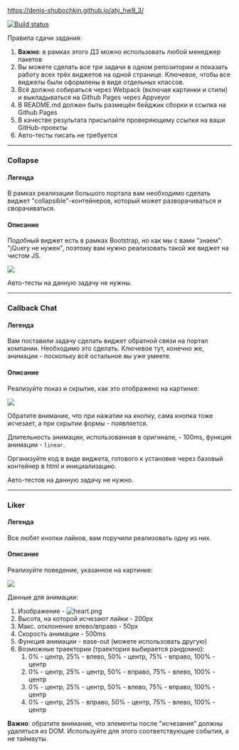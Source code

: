 https://denis-shubochkin.github.io/ahj_hw9_3/

[![Build status](https://ci.appveyor.com/api/projects/status/c85h6d430jioqi7j?svg=true)](https://ci.appveyor.com/project/denis-shubochkin/ahj-hw9-3)

Правила сдачи задания:

1. **Важно**: в рамках этого ДЗ можно использовать любой менеджер пакетов
1. Вы можете сделать все три задачи в одном репозитории и показать работу всех трёх виджетов на одной странице. Ключевое, чтобы все виджеты были оформлены в виде отдельных классов.
1. Всё должно собираться через Webpack (включая картинки и стили) и выкладываться на Github Pages через Appveyor
1. В README.md должен быть размещён бейджик сборки и ссылка на Github Pages
1. В качестве результата присылайте проверяющему ссылки на ваши GitHub-проекты
1. Авто-тесты писать не требуется


---

### Collapse

#### Легенда

В рамках реализации большого портала вам необходимо сделать виджет "collapsible"-контейнеров, который может разворачиваться и сворачиваться.

#### Описание

Подобный виджет есть в рамках Bootstrap, но как мы с вами "знаем": "jQuery не нужен", поэтому вам нужно реализовать такой же виджет на чистом JS.

![](./pic/collapse.gif)

Авто-тесты на данную задачу не нужны.

---

### Callback Chat

#### Легенда

Вам поставили задачу сделать виджет обратной связи на портал компании. Необходимо это сделать. Ключевое тут, конечно же, анимации - поскольку всё остальное вы уже умеете.

#### Описание

Реализуйте показ и скрытие, как это отображено на картинке:

![](./pic/callback.gif)

Обратите внимание, что при нажатии на кнопку, сама кнопка тоже исчезает, а при скрытии формы - появляется.

Длительность анимации, использованная в оригинале, - 100ms, функция анимации - `linear`.

Организуйте код в виде виджета, готового к установке через базовый контейнер в html и инициализацию.

Авто-тестов на данную задачу не нужно.

---

### Liker

#### Легенда

Все любят кнопки лайков, вам поручили реализовать одну из них.

#### Описание

Реализуйте поведение, указанное на картинке:

![](./pic/liker.gif)

Данные для анимации:
1. Изображение - ![heart.png](./pic/heart.png)
1. Высота, на которой исчезают лайки - 200px
1. Макс. отклонение влево/вправо - 50px
1. Скорость анимации - 500ms
1. Функция анимации - ease-out (можете использовать другую)
1. Возможные траектории (траектория выбирается рандомно):
    1. 0% - центр, 25% - влево, 50% - центр, 75% - вправо, 100% - центр
    1. 0% - центр, 25% - центр, 50% - вправо, 75% - влево, 100% - центр
    1. 0% - центр, 25% - центр, 50% - влево, 75% - вправо, 100% - центр
    1. 0% - центр, 25% - вправо, 50% - центр, 75% - влево, 100% - центр

**Важно**: обратите внимание, что элементы после "исчезания" должны удаляться из DOM. Используйте для этого соответствующие события, а не таймауты.
